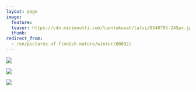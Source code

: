 ```yaml
---
layout: page
image:
  feature:
  teaser: https://cdn.minimuutti.com/luontokuvat/talvi/DS40795-245px.jpg
  thumb:
redirect_from:
  - /en/pictures-of-finnish-nature/winter/00032/
---
```


![](https://cdn.minimuutti.com/luontokuvat/talvi/DS40783-800px.jpg)

![](https://cdn.minimuutti.com/luontokuvat/talvi/DS40791-800px.jpg)

![](https://cdn.minimuutti.com/luontokuvat/talvi/DS40795-800px.jpg)
